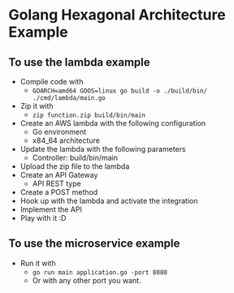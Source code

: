 # Golang Hexagonal Architecture Example

## To use the lambda example
* Compile code with 
  * `GOARCH=amd64 GOOS=linux go build -o ./build/bin/ ./cmd/lambda/main.go`
* Zip it with
  * `zip function.zip build/bin/main`
* Create an AWS lambda with the following configuration
  * Go environment
  * x84_64 architecture
* Update the lambda with the following parameters
  * Controller: build/bin/main
* Upload the zip file to the lambda
* Create an API Gateway
  * API REST type
* Create a POST method
* Hook up with the lambda and activate the integration
* Implement the API
* Play with it :D

## To use the microservice example
* Run it with
  * `go run main application.go -port 8080`
  * Or with any other port you want.
